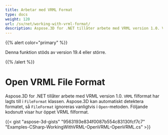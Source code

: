 ```yaml
---
title: Arbetar med VRML Format
type: docs
weight: 120
url: /sv/net/working-with-vrml-format/
description: Aspose.3D for .NET tillåter arbete med VRML version 1.0. VRML filformat har lagts till i klassen FileFormat. Aspose.3D kan automatiskt detektera formatet, så filformatet ignoreras vanligtvis i Öppna metoden. Följande kodsnutt visar hur öppet VRML filformat.
---
```

{{% alert color="primary" %}} 

Denna funktion stöds av version 19.4 eller större.

{{% /alert %}} 
#  **Open VRML File Format**
Aspose.3D for .NET tillåter arbete med VRML version 1.0. `VRML` filformat har lagts till i `FileFormat` klassen. Aspose.3D kan automatiskt detektera formatet, så `FileFormat` ignoreras vanligtvis i `Open`-metoden. Följande kodsnutt visar hur öppet VRML filformat.

{{< gist "aspose-3d-gists" "9563193e834f0087b554c83130fcf7c7" "Examples-CSharp-WorkingWithVRML-OpenVRML-OpenVRML.cs" >}}
